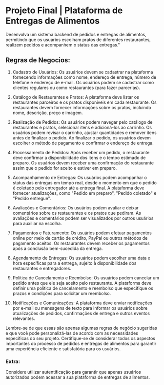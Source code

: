 # Projeto Final | Plataforma de Entregas de Alimentos

Desenvolva um sistema backend de pedidos e entregas de alimentos, permitindo que os usuários escolham pratos de diferentes restaurantes, realizem pedidos e acompanhem o status das entregas."

## Regras de Negocios:


1. Cadastro de Usuários:
Os usuários devem se cadastrar na plataforma fornecendo informações como nome, endereço de entrega, número de telefone e endereço de e-mail.
Os usuários podem se cadastrar como clientes regulares ou como restaurantes (para fazer parcerias).

1. Catálogo de Restaurantes e Pratos:
A plataforma deve listar os restaurantes parceiros e os pratos disponíveis em cada restaurante.
Os restaurantes devem fornecer informações sobre os pratos, incluindo nome, descrição, preço e imagem.

1. Realização de Pedidos:
Os usuários podem navegar pelo catálogo de restaurantes e pratos, selecionar itens e adicioná-los ao carrinho.
Os usuários podem revisar o carrinho, ajustar quantidades e remover itens antes de finalizar o pedido.
Ao finalizar o pedido, os usuários devem escolher o método de pagamento e confirmar o endereço de entrega.

1. Processamento de Pedidos:
Após receber um pedido, o restaurante deve confirmar a disponibilidade dos itens e o tempo estimado de preparo.
Os usuários devem receber uma confirmação do restaurante assim que o pedido for aceito e estiver em preparo.

1. Acompanhamento de Entregas:
Os usuários podem acompanhar o status das entregas em tempo real, desde o momento em que o pedido é coletado pelo entregador até a entrega final.
A plataforma deve fornecer atualizações, como "Pedido em preparo", "Pedido coletado" e "Pedido entregue".

1. Avaliações e Comentários:
Os usuários podem avaliar e deixar comentários sobre os restaurantes e os pratos que pediram.
As avaliações e comentários podem ser visualizados por outros usuários para auxiliar na escolha.

1. Pagamentos e Faturamento:
Os usuários podem efetuar pagamentos online por meio de cartão de crédito, PayPal ou outros métodos de pagamento aceitos.
Os restaurantes devem receber os pagamentos após a conclusão bem-sucedida da entrega.

1. Agendamento de Entregas:
Os usuários podem escolher uma data e hora específicas para a entrega, sujeito à disponibilidade dos restaurantes e entregadores.

1. Política de Cancelamento e Reembolso:
Os usuários podem cancelar um pedido antes que ele seja aceito pelo restaurante.
A plataforma deve definir uma política de cancelamento e reembolso que especifique os prazos e condições para solicitar um reembolso.

1.  Notificações e Comunicações:
A plataforma deve enviar notificações por e-mail ou mensagens de texto para informar os usuários sobre atualizações de pedidos, confirmações de entrega e outros eventos relevantes.

Lembre-se de que essas são apenas algumas regras de negócio sugeridas e que você pode personalizá-las de acordo com as necessidades específicas do seu projeto. Certifique-se de considerar todos os aspectos importantes do processo de pedidos e entregas de alimentos para garantir uma experiência eficiente e satisfatória para os usuários.


### Extra:
Considere utilizar autentificação para garantir que apenas usuários autorizados podem acessar a sua plataforma de entregas de alimentos.